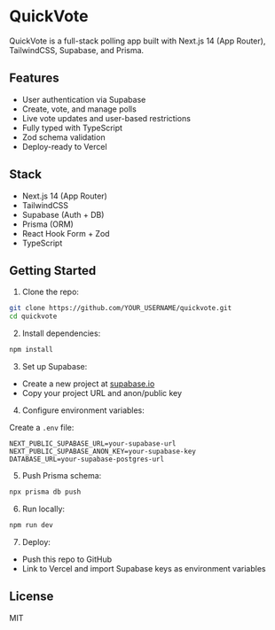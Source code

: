 # QuickVote

QuickVote is a full-stack polling app built with Next.js 14 (App Router), TailwindCSS, Supabase, and Prisma.

## Features

- User authentication via Supabase
- Create, vote, and manage polls
- Live vote updates and user-based restrictions
- Fully typed with TypeScript
- Zod schema validation
- Deploy-ready to Vercel

## Stack

- Next.js 14 (App Router)
- TailwindCSS
- Supabase (Auth + DB)
- Prisma (ORM)
- React Hook Form + Zod
- TypeScript

## Getting Started

1. Clone the repo:
```bash
git clone https://github.com/YOUR_USERNAME/quickvote.git
cd quickvote
```

2. Install dependencies:
```bash
npm install
```

3. Set up Supabase:
- Create a new project at [supabase.io](https://supabase.io)
- Copy your project URL and anon/public key

4. Configure environment variables:

Create a `.env` file:
```
NEXT_PUBLIC_SUPABASE_URL=your-supabase-url
NEXT_PUBLIC_SUPABASE_ANON_KEY=your-supabase-key
DATABASE_URL=your-supabase-postgres-url
```

5. Push Prisma schema:
```bash
npx prisma db push
```

6. Run locally:
```bash
npm run dev
```

7. Deploy:
- Push this repo to GitHub
- Link to Vercel and import Supabase keys as environment variables

## License

MIT
